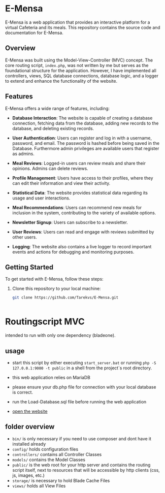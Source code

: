 # E-Mensa

E-Mensa is a web application that provides an interactive platform for a virtual Cafeteria and its meals. This repository contains the source code and documentation for E-Mensa.

## Overview

E-Mensa was built using the Model-View-Controller (MVC) concept. The core routing script, `index.php`, was not written by me but serves as the foundational structure for the application. However, I have implemented all controllers, views, SQL database connections, database logic, and a logger to extend and enhance the functionality of the website.

## Features

E-Mensa offers a wide range of features, including:

- **Database Interaction**: The website is capable of creating a database connection, fetching data from the database, adding new records to the database, and deleting existing records.

- **User Authentication**: Users can register and log in with a username, password, and email. The password is hashed before being saved in the Database. Furthermore admin privileges are available users that register as admins.

- **Meal Reviews**: Logged-in users can review meals and share their opinions. Admins can delete reviews.

- **Profile Management**: Users have access to their profiles, where they can edit their information and view their activity.

- **Statistical Data**: The website provides statistical data regarding its usage and user interactions.

- **Meal Recommendations**: Users can recommend new meals for inclusion in the system, contributing to the variety of available options.

- **Newsletter Signup**: Users can subscribe to a newsletter.

- **User Reviews**: Users can read and engage with reviews submitted by other users.

- **Logging**: The website also contains a live logger to record important events and actions for debugging and monitoring purposes.

## Getting Started

To get started with E-Mensa, follow these steps:

1. Clone this repository to your local machine:
   ```bash
   git clone https://github.com/Tarekvs/E-Mensa.git



# Routingscript MVC

intended to run with only one dependency (bladeone).

## usage

* start this script by either executing `start_server.bat` or running `php -S 127.0.0.1:9000 -t public` in a shell from the project´s root directory.

* this web application relies on MariaDB

* please ensure your db.php file for connection with your local database is       correct.

* run the Load-Database.sql file before running the web application

* [open the website](http://127.0.0.1:9000/)

## folder overview

* `bin/` is only necessary if you need to use composer and dont have it installed already
* `config/` holds configuration files
* `controllers/` contains all Controller Classes
* `models/` contains the Model Classes
* `public/` is the web root for your http server and contains the routing script itself, next to resources that will be accessible by http clients (css, js, images, etc.)
* `storage/` is necessary to hold Blade Cache Files  
* `views/` holds all View Files
